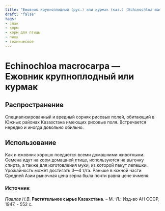 ```yaml
---
title: "Ежовник крупноплодный (рус.) или курмак (каз.) (Echinochloa macrocarpa Vasing.)"
draft: "false"
tags:
- злак
- корм
- корм для птицы
- пища
- техническое
--- 
```

# Echinochloa macrocarpa — Ежовник крупноплодный или курмак
## Распространение
Специализированный и вредный сорняк рисовых полей, обитающий в Южных районах Казахстана имеющих рисовые поля. Встречается нередко и иногда довольно обильно.
## Использование
Как и ежовник хорошо поедается всеми домашними животными. Семена идут на корм домашней птице, используются на выгонку спирта, а также для изготовления муки, из которой пекут лепешки. Урожайность может достигать 3—4 т/га. Раньше в южной части Средней Азии рыночная цена зерна была почти равна цене ячменя.
### Источник
*Павлов Н.В*. **Растительное сырье Казахстана**. – М.-Л.: Изд-во АН СССР, 1947. - 552 с.
